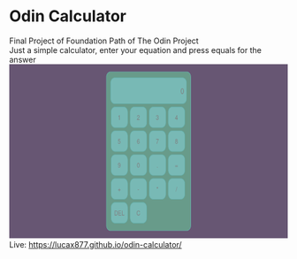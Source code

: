 # Odin Calculator
Final Project of Foundation Path of The Odin Project</br>
Just a simple calculator, enter your equation and press equals for the answer</br>
<img src="./example-image.png" width="658" height="315"></br>
Live: https://lucax877.github.io/odin-calculator/